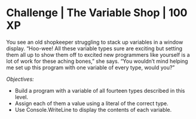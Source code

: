 ﻿# Challenge | The Variable Shop | 100 XP

You see an old shopkeeper struggling to stack up variables in a window display. “Hoo-wee! All these
variable types sure are exciting but setting them all up to show them off to excited new programmers
like yourself is a lot of work for these aching bones,” she says. “You wouldn’t mind helping me set up this
program with one variable of every type, would you?”

*Objectives:*

- Build a program with a variable of all fourteen types described in this level.
- Assign each of them a value using a literal of the correct type.
- Use Console.WriteLine to display the contents of each variable.